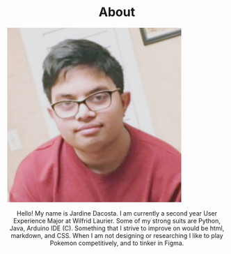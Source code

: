 <h1 align="center">About</h1>
<a target="_blank" href="dev.jpg">
    <img src="dev.jpg" alt="serverOwner" class="center" width="400" height="400">
</a>
<div class= "aboutDev"> 
<p id="aboutDev"style="text-align: center">
    Hello! My name is Jardine Dacosta.</b> 
    I am currently a second year User Experience Major at Wilfrid Laurier.</b>
    Some of my strong suits are Python, Java, Arduino IDE (C).</b>
    Something that I strive to improve on would be html, markdown, and CSS.</b>
    When I am not designing or researching I like to play Pokemon competitively, and to tinker in Figma.
<p>
</div>